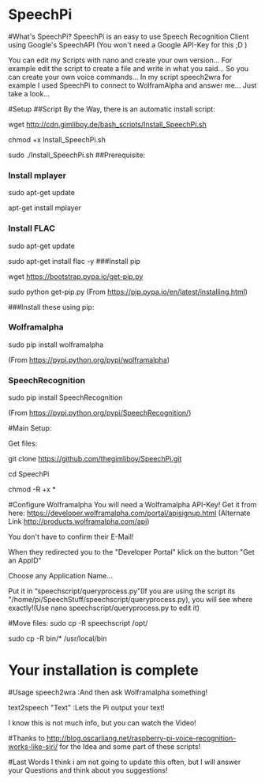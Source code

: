 

SpeechPi
========
#What's SpeechPi?
SpeechPi is an easy to use Speech Recognition Client using Google's SpeechAPI (You won't need a Google API-Key for this ;D )

You can edit my Scripts with nano and create your own version... For example edit the script to create a file and write in what you said... So you can create your own voice commands... In my script speech2wra for example I used SpeechPi to connect to WolframAlpha and answer me... Just take a look...

#Setup
##Script
By the Way, there is an automatic install script:

wget http://cdn.gimliboy.de/bash_scripts/Install_SpeechPi.sh

chmod +x Install_SpeechPi.sh

sudo ./Install_SpeechPi.sh
##Prerequisite:
### Install mplayer
sudo apt-get update

apt-get install mplayer
### Install FLAC
sudo apt-get update

sudo apt-get install flac -y
###Install pip

wget https://bootstrap.pypa.io/get-pip.py

sudo python get-pip.py
(From  https://pip.pypa.io/en/latest/installing.html)

###Install these using pip:
### Wolframalpha
sudo pip install wolframalpha  

  (From https://pypi.python.org/pypi/wolframalpha)
### SpeechRecognition
sudo pip install SpeechRecognition

  (From https://pypi.python.org/pypi/SpeechRecognition/)

#Main Setup:

Get files:

git clone https://github.com/thegimliboy/SpeechPi.git


cd SpeechPi

chmod -R +x *

#Configure Wolframalpha
You will need a Wolframalpha API-Key!
Get it from here: https://developer.wolframalpha.com/portal/apisignup.html (Alternate Link http://products.wolframalpha.com/api)

You don't have to confirm their E-Mail!

When they redirected you to the "Developer Portal" klick on the button "Get an AppID"

Choose any Application Name...



Put it in “speechscript/queryprocess.py”(If you are using the script its "/home/pi/SpeechStuff/speechscript/queryprocess.py), you will see where exactly!(Use nano speechscript/queryprocess.py to edit it)

#Move files:
sudo cp -R speechscript /opt/

sudo cp -R bin/* /usr/local/bin

# Your installation is complete

#Usage
speech2wra	:And then ask Wolframalpha something!

text2speech "Text"	:Lets the Pi output your text!

I know this is not much info, but you can watch the Video!


#Thanks to
http://blog.oscarliang.net/raspberry-pi-voice-recognition-works-like-siri/ for the Idea and some part of these scripts!

#Last Words
I think i am not going to update this often, but I will answer your Questions and think about you suggestions! 
